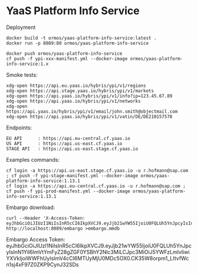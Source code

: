 # YaaS Platform Info Service

Deployment
~~~~
docker build -t ormos/yaas-platform-info-service:latest .
docker run -p 8089:80 ormos/yaas-platform-info-service

docker push ormos/yaas-platform-info-service
cf push -f ypi-xxx-manifest.yml --docker-image ormos/yaas-platform-info-service:1.x
~~~~

Smoke tests:
~~~~
xdg-open https://api.eu.yaas.io/hybris/ypi/v1/regions
xdg-open https://api.stage.yaas.io/hybris/ypi/v1/markets
xdg-open https://api.yaas.io/hybris/ypi/v1/info?ip=123.45.67.89
xdg-open https://api.yaas.io/hybris/ypi/v1/networks
xdg-open https://api.yaas.io/hybris/ypi/v1/email/john.smith@objectmail.com
xdg-open https://api.yaas.io/hybris/ypi/v1/vatin/DE/DE210157578
~~~~

Endpoints:
~~~~
EU API      : https://api.eu-central.cf.yaas.io
US API      : https://api.us-east.cf.yaas.io
STAGE API   : https://api.us-east.stage.cf.yaas.io
~~~~

Examples commands:
~~~~
cf login -a https://api.us-east.stage.cf.yaas.io -u r.hofmann@sap.com ; cf push -f ypi-stage-manifest.yml --docker-image ormos/yaas-platform-info-service:1.13.1
cf login -a https://api.eu-central.cf.yaas.io -u r.hofmann@sap.com ; cf push -f ypi-prod-manifest.yml --docker-image ormos/yaas-platform-info-service:1.13.1
~~~~

Embargo download:
~~~~
curl --Header 'X-Access-Token: eyJhbGciOiJIUzI1NiIsInR5cCI6IkpXVCJ9.eyJjb21wYW55IjoiU0FQLUh5YnJpcyIsInN1YiI6ImVtYmFyZ28gZGF0YSBhY2Nlc3MiLCJpc3MiOiJ5YWFzLmlvIiwiYXVkIjoiWWFhUyIsImV4cCI6MTUyMjU0MDc5OX0.CK35W8orpm1_LItvfWcn1sj4xF97Z0ZKP9CynJ32SDs' http://localhost:8089/embargo >embargo.mmdb
~~~~

Embargo Access Token: eyJhbGciOiJIUzI1NiIsInR5cCI6IkpXVCJ9.eyJjb21wYW55IjoiU0FQLUh5YnJpcyIsInN1YiI6ImVtYmFyZ28gZGF0YSBhY2Nlc3MiLCJpc3MiOiJ5YWFzLmlvIiwiYXVkIjoiWWFhUyIsImV4cCI6MTUyMjU0MDc5OX0.CK35W8orpm1_LItvfWcn1sj4xF97Z0ZKP9CynJ32SDs
